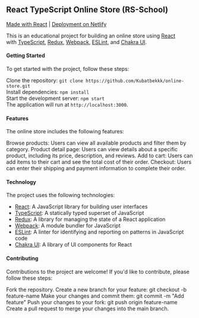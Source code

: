 ## React TypeScript Online Store (RS-School)

[Made with React](https://beta.reactjs.org/) |  [Deployment on Netlify](https://rstechkn.netlify.app/)

This is an educational project for building an online store using [React](https://beta.reactjs.org/)\
with [TypeScript](https://www.typescriptlang.org/), [Redux](https://redux.js.org/), 
[Webpack](https://webpack.js.org/),  [ESLint](https://eslint.org/), and [Chakra UI](https://chakra-ui.com/).


#### Getting Started
To get started with the project, follow these steps:

Clone the repository: `git clone https://github.com/Kubatbekkk/online-store.git`\
Install dependencies: `npm install`\
Start the development server: `npm start`\
The application will run at `http://localhost:3000`.

#### Features
The online store includes the following features:

Browse products: Users can view all available products and filter them by category.
Product detail page: Users can view details about a specific product, including its price, description, and reviews.
Add to cart: Users can add items to their cart and see the total cost of their order.
Checkout: Users can enter their shipping and payment information to complete their order.

#### Technology
The project uses the following technologies:

- [React](https://beta.reactjs.org/): A JavaScript library for building user interfaces
- [TypeScript](https://www.typescriptlang.org/): A statically typed superset of JavaScript
- [Redux](https://redux.js.org/): A library for managing the state of a React application
- [Webpack](https://webpack.js.org/): A module bundler for JavaScript
- [ESLint](https://eslint.org/): A linter for identifying and reporting on patterns in JavaScript code
- [Chakra UI](https://chakra-ui.com/): A library of UI components for React

#### Contributing
Contributions to the project are welcome! If you'd like to contribute, please follow these steps:

Fork the repository.
Create a new branch for your feature: git checkout -b feature-name
Make your changes and commit them: git commit -m "Add feature"
Push your changes to your fork: git push origin feature-name
Create a pull request to merge your changes into the main branch.

